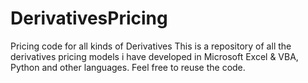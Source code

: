 # DerivativesPricing
Pricing code for all kinds of Derivatives
This is a repository of all the derivatives pricing models i have developed in Microsoft Excel & VBA, 
Python and other languages.
Feel free to reuse the code.

